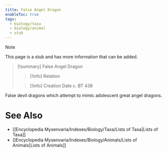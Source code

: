 ```yaml
---
title: False Angel Dragon
enableToc: true
tags:
  - biology/taxa
  - biology/animal
  - stub
---
```


> [!note]
> This page is a stub and has more information that can be added.

> [!summary] False Angel Dragon
> > [!info] Relation
>
> > [!info] Creation Date
> > c. BT 438

False devil dragons which attempt to mimic adolescent great angel dragons.

# See Also
- [[Encyclopedia Mysenvaria/Indexes/Biology/Taxa/Lists of Taxa|Lists of Taxa]]
- [[Encyclopedia Mysenvaria/Indexes/Biology/Animals/Lists of Animals|Lists of Animals]]
